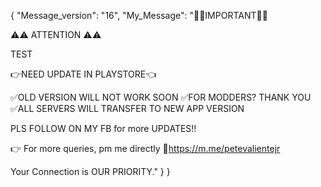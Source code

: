 { "Message_version": "16", "My_Message": "📌📌IMPORTANT📌📌

⚠️⚠️ ATTENTION ⚠️⚠️

TEST

👉NEED UPDATE IN PLAYSTORE👈

✅OLD VERSION WILL NOT WORK SOON ✅FOR MODDERS? THANK YOU ✅ALL SERVERS WILL TRANSFER TO NEW APP VERSION

PLS FOLLOW ON MY FB for more UPDATES!!

👉 For more queries, pm me directly 🔗https://m.me/petevalientejr

Your Connection is OUR PRIORITY." } }
